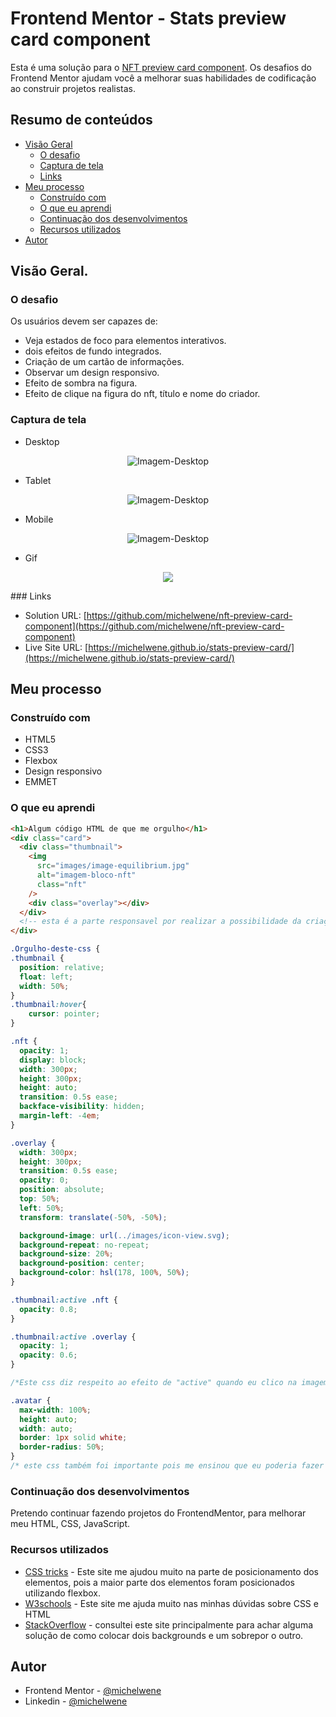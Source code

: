 # Frontend Mentor - Stats preview card component

Esta é uma solução para o [NFT preview card component](https://www.frontendmentor.io/challenges/nft-preview-card-component-SbdUL_w0U). Os desafios do Frontend Mentor ajudam você a melhorar suas habilidades de codificação ao construir projetos realistas.

## Resumo de conteúdos

- [Visão Geral](#Visão-Geral)
  - [O desafio](#O-desafio)
  - [Captura de tela](#Captura-de-tela)
  - [Links](#Links)
- [Meu processo](#Meu-processo)
  - [Construído com](#Constrído-com)
  - [O que eu aprendi](#O-que-eu-aprendi)
  - [Continuação dos desenvolvimentos](#Continuação-dos-desenvolvimentos)
  - [Recursos utilizados](#Recursos-utilizados)
- [Autor](#Autor)

## Visão Geral.

### O desafio

Os usuários devem ser capazes de:

- Veja estados de foco para elementos interativos.
- dois efeitos de fundo integrados.
- Criação de um cartão de informações.
- Observar um design responsivo.
- Efeito de sombra na figura.
- Efeito de clique na figura do nft, título e nome do criador.

### Captura de tela

- Desktop
<p  align="center" >
<img src="images/127.0.0.1-Large-Screen-1280x800.png"alt="Imagem-Desktop"/>
</p>

- Tablet
<p  align="center" >
  <img src="images/127.0.0.1-Ipad-Mini-768x2014.png" alt="Imagem-Desktop"/>
</p>

- Mobile
<p  align="center" >
  <img src="images/127.0.0.1-iPhone-8-Plus-7-Plus-6S-Plus-414x736.png" alt="Imagem-Desktop"/>
</p>

- Gif
<p  align="center" >
  <img src="images/127.0.0.gif"/>
</p>
### Links

- Solution URL: [https://github.com/michelwene/nft-preview-card-component](https://github.com/michelwene/nft-preview-card-component)
- Live Site URL: [https://michelwene.github.io/stats-preview-card/](https://michelwene.github.io/stats-preview-card/)

## Meu processo

### Construído com

- HTML5
- CSS3
- Flexbox
- Design responsivo
- EMMET

### O que eu aprendi

```html
<h1>Algum código HTML de que me orgulho</h1>
<div class="card">
  <div class="thumbnail">
    <img
      src="images/image-equilibrium.jpg"
      alt="imagem-bloco-nft"
      class="nft"
    />
    <div class="overlay"></div>
  </div>
  <!-- esta é a parte responsavel por realizar a possibilidade da criação do efeito do active -->
</div>
```

```css
.Orgulho-deste-css {
.thumbnail {
  position: relative;
  float: left;
  width: 50%;
}
.thumbnail:hover{
    cursor: pointer;
}

.nft {
  opacity: 1;
  display: block;
  width: 300px;
  height: 300px;
  height: auto;
  transition: 0.5s ease;
  backface-visibility: hidden;
  margin-left: -4em;
}

.overlay {
  width: 300px;
  height: 300px;
  transition: 0.5s ease;
  opacity: 0;
  position: absolute;
  top: 50%;
  left: 50%;
  transform: translate(-50%, -50%);

  background-image: url(../images/icon-view.svg);
  background-repeat: no-repeat;
  background-size: 20%;
  background-position: center;
  background-color: hsl(178, 100%, 50%);
}

.thumbnail:active .nft {
  opacity: 0.8;
}

.thumbnail:active .overlay {
  opacity: 1;
  opacity: 0.6;
}

/*Este css diz respeito ao efeito de "active" quando eu clico na imagem ela altera de a cor do nft(da imagem) e aparece este ícone de "View", tive que criar uma div Pai e duas div filhas, para que eu conseguisse sobrepor o efeito de "Olho" que era uma imagem svg que apareceria após eu clicar na imagem.*/

.avatar {
  max-width: 100%;
  height: auto;
  width: auto;
  border: 1px solid white;
  border-radius: 50%;
}
/* este css também foi importante pois me ensinou que eu poderia fazer uma imagem ficar redonda, eu apenas coloquei o border-radius e ficou da forma que eu precisava*/
```

### Continuação dos desenvolvimentos

Pretendo continuar fazendo projetos do FrontendMentor, para melhorar meu HTML, CSS, JavaScript.

### Recursos utilizados

- [CSS tricks](https://css-tricks.com/snippets/css/a-guide-to-flexbox/) - Este site me ajudou muito na parte de posicionamento dos elementos, pois a maior parte dos elementos foram posicionados utilizando flexbox.
- [W3schools](https://www.w3schools.com/css/default.asp) - Este site me ajuda muito nas minhas dúvidas sobre CSS e HTML
- [StackOverflow](https://stackoverflow.com/) - consultei este site principalmente para achar alguma solução de como colocar dois backgrounds e um sobrepor o outro.

## Autor

- Frontend Mentor - [@michelwene](https://www.frontendmentor.io/profile/michelwene)
- Linkedin - [@michelwene](https://www.linkedin.com/in/michelwene/)
